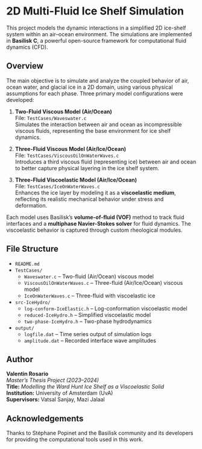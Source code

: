 # 2D Multi-Fluid Ice Shelf Simulation

This project models the dynamic interactions in a simplified 2D ice-shelf system within an air–ocean environment. The simulations are implemented in **Basilisk C**, a powerful open-source framework for computational fluid dynamics (CFD).

## Overview

The main objective is to simulate and analyze the coupled behavior of air, ocean water, and glacial ice in a 2D domain, using various physical assumptions for each phase. Three primary model configurations were developed:

1. **Two-Fluid Viscous Model (Air/Ocean)**  
   File: `TestCases/Waveswater.c`  
   Simulates the interaction between air and ocean as incompressible viscous fluids, representing the base environment for ice shelf dynamics.

2. **Three-Fluid Viscous Model (Air/Ice/Ocean)**  
   File: `TestCases/ViscousOilOnWaterWaves.c`  
   Introduces a third viscous fluid (representing ice) between air and ocean to better capture physical layering in the ice shelf system.

3. **Three-Fluid Viscoelastic Model (Air/Ice/Ocean)**  
   File: `TestCases/IceOnWaterWaves.c`  
   Enhances the ice layer by modeling it as a **viscoelastic medium**, reflecting its realistic mechanical behavior under stress and deformation.

Each model uses Basilisk’s **volume-of-fluid (VOF)** method to track fluid interfaces and a **multiphase Navier-Stokes solver** for fluid dynamics. The viscoelastic behavior is captured through custom rheological modules.

## File Structure

- `README.md`
- `TestCases/`
  - `Waveswater.c` – Two-fluid (Air/Ocean) viscous model
  - `ViscousOilOnWaterWaves.c` – Three-fluid (Air/Ice/Ocean) viscous model
  - `IceOnWaterWaves.c` – Three-fluid with viscoelastic ice
- `src-IceHydro/`
  - `log-conform-IceElastic.h` – Log-conformation viscoelastic model
  - `reduced-IceHydro.h` – Simplified viscoelastic model
  - `two-phase-IceHydro.h` – Two-phase hydrodynamics
- `output/`
  - `logfile.dat` – Time series output of simulation logs
  - `amplitude.dat` – Recorded interface wave amplitudes


## Author

**Valentin Rosario**  
*Master’s Thesis Project (2023–2024)*  
**Title:** *Modelling the Ward Hunt Ice Shelf as a Viscoelastic Solid*  
**Institution:** University of Amsterdam (UvA)  
**Supervisors:** Vatsal Sanjay, Mazi Jalaal

## Acknowledgements

Thanks to Stéphane Popinet and the Basilisk community and its developers for providing the computational tools used in this work.

